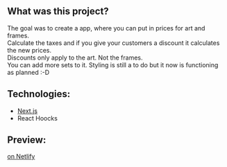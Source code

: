 ## What was this project?

The goal was to create a app, where you can put in prices for art and frames.  
Calculate the taxes and if you give your customers a discount it calculates the new prices.  
Discounts only apply to the art. Not the frames.  
You can add more sets to it.
Styling is still a to do but it now is functioning as planned :-D  

## Technologies:
* [Next.js](https://nextjs.org/)
* React Hoocks

## Preview:
[on Netlify](https://ka-ed-price-calculator.netlify.app/)
